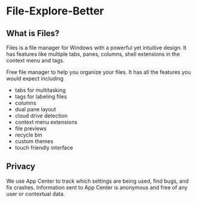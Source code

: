 # File-Explore-Better

## What is Files?
Files is a file manager for Windows with a powerful yet intuitive design. It has features like multiple tabs, panes, columns, shell extensions in the context menu and tags.

Free  file manager to help you organize your files. It has all the features you would expect including
- tabs for multitasking
- tags for labeling files
- columns
- dual pane layout
- cloud drive detection
- context menu extensions
- file previews
- recycle bin
- custom themes
- touch friendly interface
## Privacy
We use App Center to track which settings are being used, find bugs, and fix crashes. Information sent to App Center is anonymous and free of any user or contextual data.
